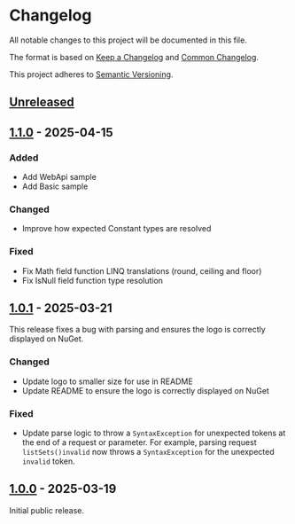 # Changelog

All notable changes to this project will be documented in this file.

The format is based on [Keep a Changelog](https://keepachangelog.com/en/1.0.0/) and [Common Changelog](
https://common-changelog.org/).

This project adheres to [Semantic Versioning](https://semver.org/spec/v2.0.0.html).

## [Unreleased]

## [1.1.0] - 2025-04-15

### Added

- Add WebApi sample
- Add Basic sample

### Changed

- Improve how expected Constant types are resolved

### Fixed

- Fix Math field function LINQ translations (round, ceiling and floor)
- Fix IsNull field function type resolution

## [1.0.1] - 2025-03-21

This release fixes a bug with parsing and ensures the logo is correctly displayed on NuGet. 

### Changed

- Update logo to smaller size for use in README
- Update README to ensure the logo is correctly displayed on NuGet

### Fixed

- Update parse logic to throw a `SyntaxException` for unexpected tokens at the end of a request or parameter. For 
  example, parsing request `listSets()invalid` now throws a `SyntaxException` for the unexpected `invalid` token.

## [1.0.0] - 2025-03-19

Initial public release.

[unreleased]: https://github.com/funql/funql-dotnet/compare/1.1.0...HEAD
[1.1.0]: https://github.com/funql/funql-dotnet/compare/1.0.1...1.1.0
[1.0.1]: https://github.com/funql/funql-dotnet/compare/1.0.0...1.0.1
[1.0.0]: https://github.com/funql/funql-dotnet/releases/tag/1.0.0
